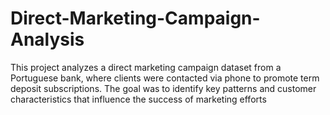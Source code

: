 # Direct-Marketing-Campaign-Analysis
This project analyzes a direct marketing campaign dataset from a Portuguese bank, where clients were contacted via phone to promote term deposit subscriptions. The goal was to identify key patterns and customer characteristics that influence the success of marketing efforts
